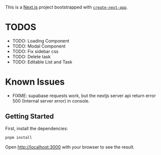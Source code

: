 This is a [Next.js](https://nextjs.org/) project bootstrapped with [`create-next-app`](https://github.com/vercel/next.js/tree/canary/packages/create-next-app).

# TODOS

- TODO: Loading Component
- TODO: Modal Component
- TODO: Fix sidebar css
- TODO: Delete task
- TODO: Editable List and Task

# Known Issues

- FIXME: supabase requests work, but the nextjs server api return error 500 (Internal server error) in console.

## Getting Started

First, install the dependencies:

```bash
pnpm install
```

Open [http://localhost:3000](http://localhost:3000) with your browser to see the result.